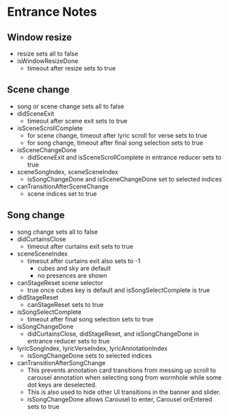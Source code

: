 # Entrance Notes

## Window resize
* resize sets all to false
* isWindowResizeDone
    * timeout after resize sets to true

## Scene change
* song or scene change sets all to false
* didSceneExit
    * timeout after scene exit sets to true
* isSceneScrollComplete
    * for scene change, timeout after lyric scroll for verse sets to true
    * for song change, timeout after final song selection sets to true
* isSceneChangeDone
    * didSceneExit and isSceneScrollComplete in entrance reducer sets to true
* sceneSongIndex, sceneSceneIndex
    * isSongChangeDone and isSceneChangeDone set to selected indices
* canTransitionAfterSceneChange
    * scene indices set to true

## Song change
* song change sets all to false
* didCurtainsClose
    * timeout after curtains exit sets to true
* sceneSceneIndex
    * timeout after curtains exit also sets to -1
        * cubes and sky are default
        * no presences are shown
* canStageReset scene selector
    * true once cubes key is default and isSongSelectComplete is true
* didStageReset
    * canStageReset sets to true
* isSongSelectComplete
    * timeout after final song selection sets to true
* isSongChangeDone
    * didCurtainsClose, didStageReset, and isSongChangeDone in entrance reducer sets to true
* lyricSongIndex, lyricVerseIndex, lyricAnnotationIndex
    * isSongChangeDone sets to selected indices
* canTransitionAfterSongChange
    * This prevents annotation card transitions from messing up scroll to carousel annotation when selecting song from wormhole while some dot keys are deselected.
    * This is also used to hide other UI transitions in the banner and slider.
    * isSongChangeDone allows Carousel to enter, Carousel onEntered sets to true